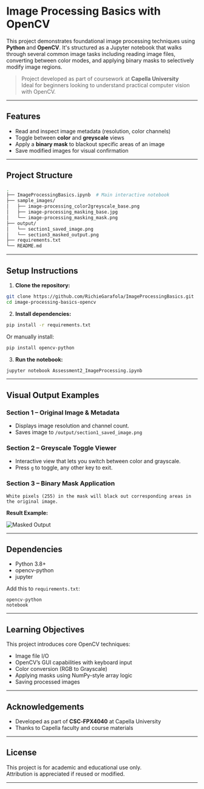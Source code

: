 
# Image Processing Basics with OpenCV

This project demonstrates foundational image processing techniques using **Python** and **OpenCV**. It's structured as a Jupyter notebook that walks through several common image tasks including reading image files, converting between color modes, and applying binary masks to selectively modify image regions.

> Project developed as part of coursework at **Capella University**  
> Ideal for beginners looking to understand practical computer vision with OpenCV.

---

## Features

- Read and inspect image metadata (resolution, color channels)
- Toggle between **color** and **greyscale** views
- Apply a **binary mask** to blackout specific areas of an image
- Save modified images for visual confirmation

---

## Project Structure

```bash
.
├── ImageProcessingBasics.ipynb  # Main interactive notebook
├── sample_images/
│   ├── image-processing_color2greyscale_base.png
│   ├── image-processing_masking_base.jpg
│   └── image-processing_masking_mask.png
├── output/
│   └── section1_saved_image.png
│   └── section3_masked_output.png
├── requirements.txt
└── README.md
```

---

## Setup Instructions

1. **Clone the repository:**

```bash
git clone https://github.com/RichieGarafola/ImageProcessingBasics.git
cd image-processing-basics-opencv
```

2. **Install dependencies:**

```bash
pip install -r requirements.txt
```

Or manually install:

```bash
pip install opencv-python
```

3. **Run the notebook:**

```bash
jupyter notebook Assessment2_ImageProcessing.ipynb
```

---

## Visual Output Examples

### Section 1 – Original Image & Metadata
- Displays image resolution and channel count.
- Saves image to `/output/section1_saved_image.png`

### Section 2 – Greyscale Toggle Viewer  
- Interactive view that lets you switch between color and grayscale.
- Press `g` to toggle, any other key to exit.

### Section 3 – Binary Mask Application

```text
White pixels (255) in the mask will black out corresponding areas in the original image.
```

**Result Example:**

![Masked Output](output/section3_masked_output.png)

---

## Dependencies

- Python 3.8+
- opencv-python
- jupyter

Add this to `requirements.txt`:

```text
opencv-python
notebook
```

---

## Learning Objectives

This project introduces core OpenCV techniques:
- Image file I/O
- OpenCV’s GUI capabilities with keyboard input
- Color conversion (RGB to Grayscale)
- Applying masks using NumPy-style array logic
- Saving processed images

---

## Acknowledgements

- Developed as part of **CSC‑FPX4040** at Capella University
- Thanks to Capella faculty and course materials

---

## License

This project is for academic and educational use only.  
Attribution is appreciated if reused or modified.

---
